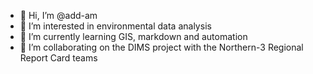 - 👋 Hi, I’m @add-am
- 👀 I’m interested in environmental data analysis
- 🌱 I’m currently learning GIS, markdown and automation
- 💞️ I’m collaborating on the DIMS project with the Northern-3 Regional Report Card teams 

<!---
add-am/add-am is a ✨ special ✨ repository because its `README.md` (this file) appears on your GitHub profile.
You can click the Preview link to take a look at your changes.
--->
